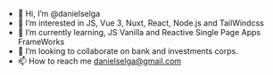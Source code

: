 - 👋 Hi, I’m @danielselga
- 👀 I’m interested in JS, Vue 3, Nuxt, React, Node.js and TailWindcss
- 🌱 I’m currently learning, JS Vanilla and Reactive Single Page Apps FrameWorks
- 💞️ I’m looking to collaborate on bank and investments corps.
- 📫 How to reach me danielselga@gmail.com

<!---
danielselga/danielselga is a ✨ special ✨ repository because its `README.md` (this file) appears on your GitHub profile.
You can click the Preview link to take a look at your changes.
--->
